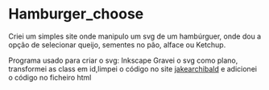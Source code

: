 # Hamburger_choose
Criei um simples site onde manipulo um svg de um hambúrguer, onde dou a opção de selecionar queijo, sementes no pão, alface ou Ketchup.

Programa usado para criar o svg: Inkscape
Gravei o svg como plano, transformei as class em id,limpei o código no site [jakearchibald](https://jakearchibald.github.io) e adicionei o código no ficheiro html


